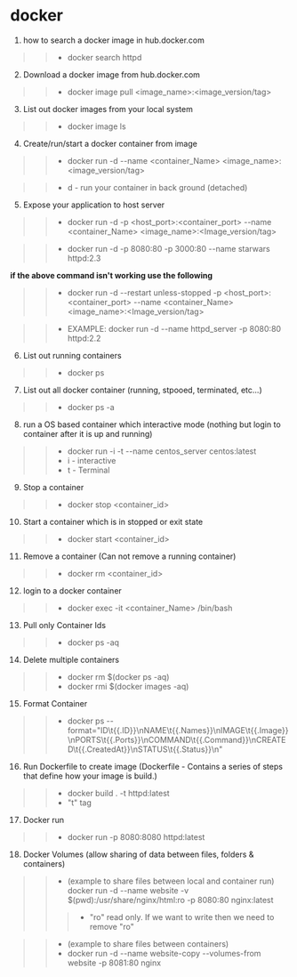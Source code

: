 # docker

1. how to search a docker image in hub.docker.com
>>- docker search httpd

2. Download a docker image from hub.docker.com
>>- docker image pull <image_name>:<image_version/tag>

3. List out docker images from your local system
>>- docker image ls

4. Create/run/start a docker container from image
>>- docker run -d --name <container_Name> <image_name>:<image_version/tag>

>>- d - run your container in back ground (detached)

5. Expose your application to host server
>>- docker run -d  -p <host_port>:<container_port> --name <container_Name> <image_name>:<Image_version/tag>

>>- docker run -d -p 8080:80 -p 3000:80 --name starwars httpd:2.3

**if the above command isn't working use the following**
>>- docker run -d --restart unless-stopped -p <host_port>:<container_port> --name <container_Name> <image_name>:<Image_version/tag>

>>- EXAMPLE: docker run -d --name httpd_server -p 8080:80 httpd:2.2
6. List out running containers
>>- docker ps

7. List out all docker container (running, stpooed, terminated, etc...)
>>- docker ps -a

8. run a OS based container which interactive mode (nothing but login to container after it is up and running)
>>- docker run -i -t --name centos_server centos:latest
>>- i - interactive
>>- t - Terminal

9. Stop a container
>>- docker stop <container_id>

10. Start a container which is in stopped or exit state
>>- docker start <container_id>

11. Remove a container (Can not remove a running container)
>>- docker rm <container_id>

12. login to a docker container
>>- docker exec -it <container_Name> /bin/bash

13. Pull only Container Ids
>>- docker ps -aq

14. Delete multiple containers
>>- docker rm $(docker ps -aq)
>>- docker rmi $(docker images -aq)

15. Format Container
>>- docker ps --format="ID\t{{.ID}}\nNAME\t{{.Names}}\nIMAGE\t{{.Image}}\nPORTS\t{{.Ports}}\nCOMMAND\t{{.Command}}\nCREATED\t{{.CreatedAt}}\nSTATUS\t{{.Status}}\n"

16. Run Dockerfile to create image (Dockerfile - Contains a series of steps that define how your image is build.)
>>- docker build . -t httpd:latest
>>- "t" tag

17. Docker run 
>>- docker run -p 8080:8080 httpd:latest

18. Docker Volumes (allow sharing of data between files, folders & containers)
>>- (example to share files between local and container run) docker run -d --name website -v $(pwd):/usr/share/nginx/html:ro -p 8080:80 nginx:latest
>>>- "ro" read only. If we want to write then we need to remove "ro"

>>- (example to share files between containers) 
>>- docker run -d --name website-copy --volumes-from website -p 8081:80 nginx

